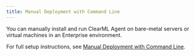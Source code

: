 ```yaml
---
title: Manual Deployment with Command Line
---
```


You can manually install and run ClearML Agent on bare-metal servers or virtual machines in an Enterprise environment.

For full setup instructions, see [Manual Deployment with Command Line](clearml_agent_deployment_bare_metal.md).